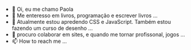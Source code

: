 - 👋 Oi, eu me chamo Paola
- 👀 Me enteresso em livros, programação e escrever livros ...
- 🌱 Atualmente estou apredendo CSS e JavaScript. Também estou fazendo um curso de desenho ...
- 💞️ procuro colaborar em sites, e quando me tornar profissonal, jogos ...
- 📫 How to reach me ...

<!---
paolimartim/paolimartim é um repositório ✨ especial ✨ porque seu `README.md` (este arquivo) aparece no seu perfil do GitHub.
Você pode clicar no link Visualizar para dar uma olhada nas suas alterações.
--->
